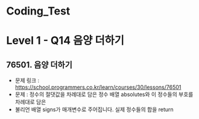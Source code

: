 # Coding_Test

# Level 1 - Q14 음양 더하기

## 76501. 음양 더하기
- 문제 링크 : https://school.programmers.co.kr/learn/courses/30/lessons/76501
- 문제 : 정수의 절댓값을 차례대로 담은 정수 배열 absolutes와 이 정수들의 부호를 차례대로 담은
- 불리언 배열 signs가 매개변수로 주어집니다. 실제 정수들의 합을 return
